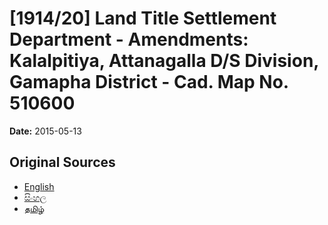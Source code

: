 # [1914/20] Land Title Settlement Department - Amendments: Kalalpitiya, Attanagalla D/S Division, Gamapha District - Cad. Map No. 510600

**Date:** 2015-05-13

## Original Sources

- [English](https://documents.gov.lk/view/extra-gazettes/2015/5/1914-20_E.pdf)
- [සිංහල](https://documents.gov.lk/view/extra-gazettes/2015/5/1914-20_S.pdf)
- [தமிழ்](https://documents.gov.lk/view/extra-gazettes/2015/5/1914-20_T.pdf)
